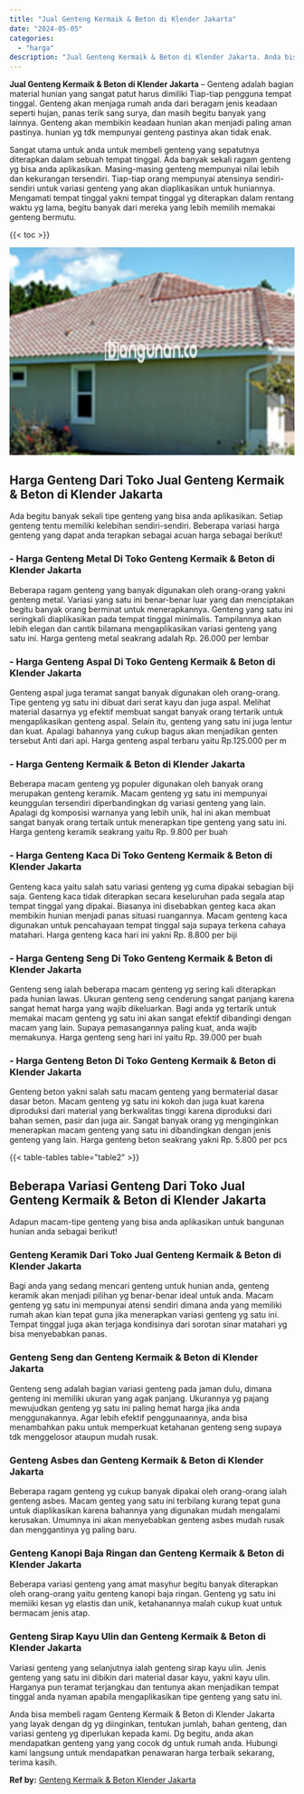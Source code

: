 ```yaml
---
title: "Jual Genteng Kermaik & Beton di Klender Jakarta"
date: "2024-05-05"
categories: 
  - "harga"
description: "Jual Genteng Kermaik & Beton di Klender Jakarta. Anda bisa membeli ragam Genteng Kermaik & Beton di Klender Jakarta yang layak dengan dg yg diinginkan, tentu..."
---
```


**Jual Genteng Kermaik & Beton di Klender Jakarta** – Genteng adalah bagian material hunian yang sangat patut harus dimiliki Tiap-tiap pengguna tempat tinggal. Genteng akan menjaga rumah anda dari beragam jenis keadaan seperti hujan, panas terik sang surya, dan masih begitu banyak yang lainnya. Genteng akan membikin keadaan hunian akan menjadi paling aman pastinya. hunian yg tdk mempunyai genteng pastinya akan tidak enak.

Sangat utama untuk anda untuk membeli genteng yang sepatutnya diterapkan dalam sebuah tempat tinggal. Ada banyak sekali ragam genteng yg bisa anda aplikasikan. Masing-masing genteng mempunyai nilai lebih dan kekurangan tersendiri. Tiap-tiap orang mempunyai atensinya sendiri-sendiri untuk variasi genteng yang akan diaplikasikan untuk huniannya. Mengamati tempat tinggal yakni tempat tinggal yg diterapkan dalam rentang waktu yg lama, begitu banyak dari mereka yang lebih memilih memakai genteng bermutu.

{{< toc >}}

![Jual Genteng Kermaik & Beton di Klender Jakarta](/images/genteng-minimalis-murah16.png)

## Harga Genteng Dari Toko Jual Genteng Kermaik & Beton di Klender Jakarta

Ada begitu banyak sekali tipe genteng yang bisa anda aplikasikan. Setiap genteng tentu memiliki kelebihan sendiri-sendiri. Beberapa variasi harga genteng yang dapat anda terapkan sebagai acuan harga sebagai berikut!

### \- Harga Genteng Metal Di Toko Genteng Kermaik & Beton di Klender Jakarta

Beberapa ragam genteng yang banyak digunakan oleh orang-orang yakni genteng metal. Variasi yang satu ini benar-benar luar yang dan menciptakan begitu banyak orang berminat untuk menerapkannya. Genteng yang satu ini seringkali diaplikasikan pada tempat tinggal minimalis. Tampilannya akan lebih elegan dan cantik bilamana mengaplikasikan variasi genteng yang satu ini. Harga genteng metal seakrang adalah Rp. 26.000 per lembar

### \- Harga Genteng Aspal Di Toko Genteng Kermaik & Beton di Klender Jakarta

Genteng aspal juga teramat sangat banyak digunakan oleh orang-orang. Tipe genteng yg satu ini dibuat dari serat kayu dan juga aspal. Melihat material dasarnya yg efektif membuat sangat banyak orang tertarik untuk mengaplikasikan genteng aspal. Selain itu, genteng yang satu ini juga lentur dan kuat. Apalagi bahannya yang cukup bagus akan menjadikan genten tersebut Anti dari api. Harga genteng aspal terbaru yaitu Rp.125.000 per m

### \- Harga Genteng Kermaik & Beton di Klender Jakarta

Beberapa macam genteng yg populer digunakan oleh banyak orang merupakan genteng keramik. Macam genteng yg satu ini mempunyai keunggulan tersendiri diperbandingkan dg variasi genteng yang lain. Apalagi dg komposisi warnanya yang lebih unik, hal ini akan membuat sangat banyak orang tertaik untuk menerapkan tipe genteng yang satu ini. Harga genteng keramik seakrang yaitu Rp. 9.800 per buah

### \- Harga Genteng Kaca Di Toko Genteng Kermaik & Beton di Klender Jakarta

Genteng kaca yaitu salah satu variasi genteng yg cuma dipakai sebagian biji saja. Genteng kaca tidak diterapkan secara keseluruhan pada segala atap tempat tinggal yang dipakai. Biasanya ini disebabkan genteg kaca akan membikin hunian menjadi panas situasi ruangannya. Macam genteng kaca digunakan untuk pencahayaan tempat tinggal saja supaya terkena cahaya matahari. Harga genteng kaca hari ini yakni Rp. 8.800 per biji

### \- Harga Genteng Seng Di Toko Genteng Kermaik & Beton di Klender Jakarta

Genteng seng ialah beberapa macam genteng yg sering kali diterapkan pada hunian lawas. Ukuran genteng seng cenderung sangat panjang karena sangat hemat harga yang wajib dikeluarkan. Bagi anda yg tertarik untuk memakai macam genteng yg satu ini akan sangat efektif dibandingi dengan macam yang lain. Supaya pemasangannya paling kuat, anda wajib memakunya. Harga genteng seng hari ini yaitu Rp. 39.000 per buah

### \- Harga Genteng Beton Di Toko Genteng Kermaik & Beton di Klender Jakarta

Genteng beton yakni salah satu macam genteng yang bermaterial dasar dasar beton. Macam genteng yg satu ini kokoh dan juga kuat karena diproduksi dari material yang berkwalitas tinggi karena diproduksi dari bahan semen, pasir dan juga air. Sangat banyak orang yg menginginkan menerapkan macam genteng yang satu ini dibandingkan dengan jenis genteng yang lain. Harga genteng beton seakrang yakni Rp. 5.800 per pcs

{{< table-tables table="table2" >}}

## Beberapa Variasi Genteng Dari Toko Jual Genteng Kermaik & Beton di Klender Jakarta

Adapun macam-tipe genteng yang bisa anda aplikasikan untuk bangunan hunian anda sebagai berikut!

### Genteng Keramik Dari Toko Jual Genteng Kermaik & Beton di Klender Jakarta

Bagi anda yang sedang mencari genteng untuk hunian anda, genteng keramik akan menjadi pilihan yg benar-benar ideal untuk anda. Macam genteng yg satu ini mempunyai atensi sendiri dimana anda yang memiliki rumah akan kian tepat guna jika menerapkan variasi genteng yg satu ini. Tempat tinggal juga akan terjaga kondisinya dari sorotan sinar matahari yg bisa menyebabkan panas.

### Genteng Seng dan Genteng Kermaik & Beton di Klender Jakarta

Genteng seng adalah bagian variasi genteng pada jaman dulu, dimana genteng ini memiliki ukuran yang agak panjang. Ukurannya yg pajang mewujudkan genteng yg satu ini paling hemat harga jika anda menggunakannya. Agar lebih efektif penggunaannya, anda bisa menambahkan paku untuk memperkuat ketahanan genteng seng supaya tdk menggelosor ataupun mudah rusak.

### Genteng Asbes dan Genteng Kermaik & Beton di Klender Jakarta

Beberapa ragam genteng yg cukup banyak dipakai oleh orang-orang ialah genteng asbes. Macam genteg yang satu ini terbilang kurang tepat guna untuk diaplikasikan karena bahannya yang digunakan mudah mengalami kerusakan. Umumnya ini akan menyebabkan genteng asbes mudah rusak dan menggantinya yg paling baru.

### Genteng Kanopi Baja Ringan dan Genteng Kermaik & Beton di Klender Jakarta

Beberapa variasi genteng yang amat masyhur begitu banyak diterapkan oleh orang-orang yaitu genteng kanopi baja ringan. Genteng yg satu ini memiiki kesan yg elastis dan unik, ketahanannya malah cukup kuat untuk bermacam jenis atap.

### Genteng Sirap Kayu Ulin dan Genteng Kermaik & Beton di Klender Jakarta

Variasi genteng yang selanjutnya ialah genteng sirap kayu ulin. Jenis genteng yang satu ini dibikin dari material dasar kayu, yakni kayu ulin. Harganya pun teramat terjangkau dan tentunya akan menjadikan tempat tinggal anda nyaman apabila mengaplikasikan tipe genteng yang satu ini.

Anda bisa membeli ragam Genteng Kermaik & Beton di Klender Jakarta yang layak dengan dg yg diinginkan, tentukan jumlah, bahan genteng, dan variasi genteng yg diperlukan kepada kami. Dg begitu, anda akan mendapatkan genteng yang yang cocok dg untuk rumah anda. Hubungi kami langsung untuk mendapatkan penawaran harga terbaik sekarang, terima kasih.

**Ref by:**  [Genteng Kermaik & Beton  Klender Jakarta](https://id.wikipedia.org/wiki/Genteng)
